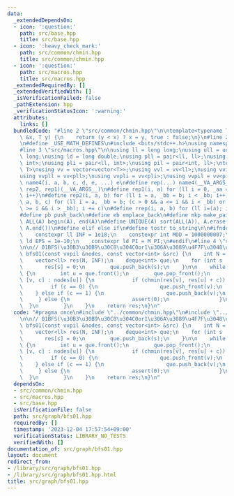 ```yaml
---
data:
  _extendedDependsOn:
  - icon: ':question:'
    path: src/base.hpp
    title: src/base.hpp
  - icon: ':heavy_check_mark:'
    path: src/common/chmin.hpp
    title: src/common/chmin.hpp
  - icon: ':question:'
    path: src/macros.hpp
    title: src/macros.hpp
  _extendedRequiredBy: []
  _extendedVerifiedWith: []
  _isVerificationFailed: false
  _pathExtension: hpp
  _verificationStatusIcon: ':warning:'
  attributes:
    links: []
  bundledCode: "#line 2 \"src/common/chmin.hpp\"\n\ntemplate<typename T>\nbool chmin(T\
    \ &x, T y) {\n    return (y < x) ? x = y, true : false;\n}\n#line 2 \"src/base.hpp\"\
    \n#define _USE_MATH_DEFINES\n#include <bits/stdc++.h>\nusing namespace std;\n\
    #line 3 \"src/macros.hpp\"\n\nusing ll = long long;\nusing ull = unsigned long\
    \ long;\nusing ld = long double;\nusing pll = pair<ll, ll>;\nusing pii = pair<int,\
    \ int>;\nusing pli = pair<ll, int>;\nusing pil = pair<int, ll>;\ntemplate<typename\
    \ T>\nusing vv = vector<vector<T>>;\nusing vvl = vv<ll>;\nusing vvi = vv<int>;\n\
    using vvpll = vv<pll>;\nusing vvpli = vv<pli>;\nusing vvpil = vv<pil>;\n#define\
    \ name4(i, a, b, c, d, e, ...) e\n#define rep(...) name4(__VA_ARGS__, rep4, rep3,\
    \ rep2, rep1)(__VA_ARGS__)\n#define rep1(i, a) for (ll i = 0, _aa = a; i < _aa;\
    \ i++)\n#define rep2(i, a, b) for (ll i = a, _bb = b; i < _bb; i++)\n#define rep3(i,\
    \ a, b, c) for (ll i = a, _bb = b; (c > 0 && a <= i && i < _bb) or (c < 0 && a\
    \ >= i && i > _bb); i += c)\n#define rrep(i, a, b) for (ll i=(a); i>(b); i--)\n\
    #define pb push_back\n#define eb emplace_back\n#define mkp make_pair\n#define\
    \ ALL(A) begin(A), end(A)\n#define UNIQUE(A) sort(ALL(A)), A.erase(unique(ALL(A)),\
    \ A.end())\n#define elif else if\n#define tostr to_string\n\n#ifndef CONSTANTS\n\
    \    constexpr ll INF = 1e18;\n    constexpr int MOD = 1000000007;\n    constexpr\
    \ ld EPS = 1e-10;\n    constexpr ld PI = M_PI;\n#endif\n#line 4 \"src/graph/bfs01.hpp\"\
    \n\n// 01BFS(\u30B3\u30B9\u30C8\u304C0or1\u306A\u3089\u4F7F\u3048\u308B)\nvector<ll>\
    \ bfs01(const vvpil &nodes, const vector<int> &src) {\n    int N = nodes.size();\n\
    \    vector<ll> res(N, INF);\n    deque<int> que;\n    for (int s : src) {\n \
    \       res[s] = 0;\n        que.push_back(s);\n    }\n\n    while (!que.empty())\
    \ {\n        int u = que.front();\n        que.pop_front();\n        for (auto\
    \ [v, c] : nodes[u]) {\n            if (chmin(res[v], res[u] + c)) {\n       \
    \         if (c == 0) {\n                    que.push_front(v);\n            \
    \    } else if (c == 1) {\n                    que.push_back(v);\n           \
    \     } else {\n                    assert(0);\n                }\n          \
    \  }\n        }\n    }\n    return res;\n}\n"
  code: "#pragma once\n#include \"../common/chmin.hpp\"\n#include \"../macros.hpp\"\
    \n\n// 01BFS(\u30B3\u30B9\u30C8\u304C0or1\u306A\u3089\u4F7F\u3048\u308B)\nvector<ll>\
    \ bfs01(const vvpil &nodes, const vector<int> &src) {\n    int N = nodes.size();\n\
    \    vector<ll> res(N, INF);\n    deque<int> que;\n    for (int s : src) {\n \
    \       res[s] = 0;\n        que.push_back(s);\n    }\n\n    while (!que.empty())\
    \ {\n        int u = que.front();\n        que.pop_front();\n        for (auto\
    \ [v, c] : nodes[u]) {\n            if (chmin(res[v], res[u] + c)) {\n       \
    \         if (c == 0) {\n                    que.push_front(v);\n            \
    \    } else if (c == 1) {\n                    que.push_back(v);\n           \
    \     } else {\n                    assert(0);\n                }\n          \
    \  }\n        }\n    }\n    return res;\n}\n"
  dependsOn:
  - src/common/chmin.hpp
  - src/macros.hpp
  - src/base.hpp
  isVerificationFile: false
  path: src/graph/bfs01.hpp
  requiredBy: []
  timestamp: '2023-12-04 17:57:54+09:00'
  verificationStatus: LIBRARY_NO_TESTS
  verifiedWith: []
documentation_of: src/graph/bfs01.hpp
layout: document
redirect_from:
- /library/src/graph/bfs01.hpp
- /library/src/graph/bfs01.hpp.html
title: src/graph/bfs01.hpp
---
```

